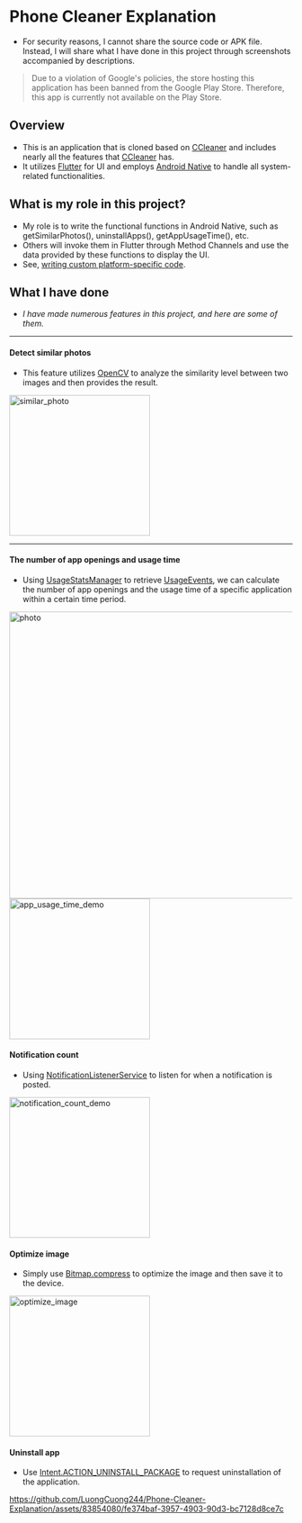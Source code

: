 # Phone Cleaner Explanation
- For security reasons, I cannot share the source code or APK file. Instead, I will share what I have done in this project through screenshots accompanied by descriptions.
> Due to a violation of Google's policies, the store hosting this application has been banned from the Google Play Store. Therefore, this app is currently not available on the Play Store.

## Overview
- This is an application that is cloned based on [CCleaner](https://play.google.com/store/apps/details?id=com.piriform.ccleaner) and includes nearly all the features that [CCleaner](https://play.google.com/store/apps/details?id=com.piriform.ccleaner) has.
- It utilizes [Flutter](https://flutter.dev/) for UI and employs [Android Native](https://developer.android.com/docs) to handle all system-related functionalities.
## What is my role in this project?
- My role is to write the functional functions in Android Native, such as getSimilarPhotos(), uninstallApps(), getAppUsageTime(), etc.
- Others will invoke them in Flutter through Method Channels and use the data provided by these functions to display the UI.
- See, [writing custom platform-specific code](https://docs.flutter.dev/platform-integration/platform-channels).
## What I have done
- _I have made numerous features in this project, and here are some of them._

---
#### Detect similar photos
- This feature utilizes [OpenCV](https://github.com/QuickBirdEng/opencv-android) to analyze the similarity level between two images and then provides the result.
<img width="250" alt="similar_photo" src="https://github.com/LuongCuong244/Phone-Cleaner-Explanation/assets/83854080/957156dc-3c07-4aff-9267-f5027425e680">

---
#### The number of app openings and usage time
- Using [UsageStatsManager](https://developer.android.com/reference/android/app/usage/UsageStatsManager) to retrieve [UsageEvents](https://developer.android.com/reference/android/app/usage/UsageEvents), we can calculate the number of app openings and the usage time of a specific application within a certain time period.

<img width="510" alt="photo" src="https://github.com/LuongCuong244/Phone-Cleaner-Explanation/assets/83854080/5fb40ab9-ba8a-4ed7-b1b4-00ab9a619d27">
<img width="250" alt="app_usage_time_demo" src="https://github.com/LuongCuong244/Phone-Cleaner-Explanation/assets/83854080/9202faf9-df77-4b37-82b5-9950c5444cb3">

#### Notification count
- Using [NotificationListenerService](https://developer.android.com/reference/android/service/notification/NotificationListenerService) to listen for when a notification is posted.

<img width="250" alt="notification_count_demo" src="https://github.com/LuongCuong244/Phone-Cleaner-Explanation/assets/83854080/81bafe47-1da5-4bd2-b046-606360857d12">

#### Optimize image
- Simply use [Bitmap.compress](https://developer.android.com/reference/android/graphics/Bitmap#compress(android.graphics.Bitmap.CompressFormat,%20int,%20java.io.OutputStream)) to optimize the image and then save it to the device.

<img width="250" alt="optimize_image" src="https://github.com/LuongCuong244/Phone-Cleaner-Explanation/assets/83854080/22bdeee2-0137-436f-ab37-6e4f1056902c">

#### Uninstall app
- Use [Intent.ACTION_UNINSTALL_PACKAGE](https://developer.android.com/reference/android/content/Intent#ACTION_UNINSTALL_PACKAGE) to request uninstallation of the application.

https://github.com/LuongCuong244/Phone-Cleaner-Explanation/assets/83854080/fe374baf-3957-4903-90d3-bc7128d8ce7c




